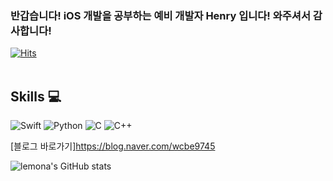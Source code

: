 ### 반갑습니다! iOS 개발을 공부하는 예비 개발자 Henry 입니다! 와주셔서 감사합니다!

[![Hits](https://hits.seeyoufarm.com/api/count/incr/badge.svg?url=https%3A%2F%2Fgithub.com%2Flemona-97&count_bg=%232FFF00&title_bg=%23000000&icon=&icon_color=%230034FF&title=hits&edge_flat=false)](https://hits.seeyoufarm.com)
<br></br>
## Skills 💻

![Swift](https://img.shields.io/badge/Swift-F05138.svg?&style=for-the-badge&logo-Swift&logoColor-white)
![Python](https://img.shields.io/badge/Python-3776AB.svg?&style=for-the-badge&logo-Python&logoColor-white)
![C](https://img.shields.io/badge/C-A8B9CC.svg?&style=for-the-badge&logo-C&logoColor-white)
![C++](https://img.shields.io/badge/C++-00599C.svg?&style=for-the-badge&logo-C++&logoColor-white)

[블로그 바로가기]https://blog.naver.com/wcbe9745

![lemona's GitHub stats](https://github-readme-stats.vercel.app/api?username=lemona-97&show_icons=true&theme=synthwave)
